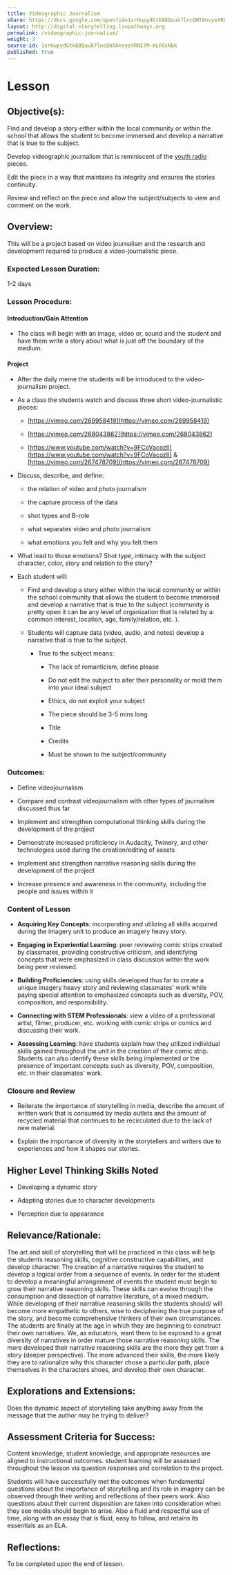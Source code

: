 ```yaml
---
title: Videographic Journalism
share: https://docs.google.com/open?id=1xrHupydGtk88Quuk7lncQHTAnvyeYRNI7M-mLFGcNbk
layout: http://digital-storytelling.lsupathways.org
permalink: /videographic-journalism/
weight: 3
source-id: 1xrHupydGtk88Quuk7lncQHTAnvyeYRNI7M-mLFGcNbk
published: true
---
```

#  Lesson

##  Objective(s):

Find and develop a story either within the local community or within the school that allows the student to become immersed and develop a narrative that is true to the subject.

Develop videographic journalism that is reminiscent of the [youth radio](https://www.npr.org/series/4692815/youth-radio) pieces.

Edit the piece in a way that maintains its integrity and ensures the stories continuity.

Review and reflect on the piece and allow the subject/subjects to view and comment on the work.

##  Overview:

This will be a project based on video journalism and the research and development required to produce a video-journalistic piece.

###  Expected Lesson Duration:

1-2 days

###   Lesson Procedure:

####   Introduction/Gain Attention

    

-   The class will begin with an image, video or, sound and the student and have them write a story about what is just off the boundary of the medium.

####  Project

-   After the daily meme the students will be introduced to the video-journalism project.

    

-   As a class the students watch and discuss three short video-journalistic pieces:

    

	-   [https://vimeo.com/269958419](https://vimeo.com/269958419)

    

	-   [https://vimeo.com/268043862](https://vimeo.com/268043862)

    

	-   [https://www.youtube.com/watch?v=9FCoVacozII](https://www.youtube.com/watch?v=9FCoVacozII) & [https://vimeo.com/267478709](https://vimeo.com/267478709)

    

-   Discuss, describe, and define:

	- the relation of video and photo journalism 

   

	-  the capture process of the data

    

	-  shot types and B-role

    

	-  what separates video and photo journalism

    

	-  what emotions you felt and why you felt them

    

-   What lead to those emotions? Shot type, intimacy with the subject character, color, story and relation to the story?

    

-   Each student will:

   

	-   Find and develop a story either within the local community or within the school community that allows the student to become immersed and develop a narrative that is true to the subject (community is pretty open it can be any level of organization that is related by a: common interest, location, age, family/relation, etc. ).

    

	-   Students will capture data (video, audio, and notes) develop a narrative that is true to the subject.

    

		-   True to the subject means:

    

			-   The lack of romanticism, define please

    

			-   Do not edit the subject to alter their personality or mold them into your ideal subject

    

			-   Ethics, do not exploit your subject

    

			-   The piece should be 3-5 mins long

    

			-   Title

				

			-   Credits

    

			-   Must be shown to the subject/community

			

###  Outcomes:

-   Define videojournalism

    

-   Compare and contrast videojournalism with other types of journalism discussed thus far

    

-   Implement and strengthen computational thinking skills during the development of the project

    

-   Demonstrate increased proficiency in Audacity, Twinery, and other technologies used during the creation/editing of assets

    

-   Implement and strengthen narrative reasoning skills during the development of the project

    

-   Increase presence and awareness in the community, including the people and issues within it

###  Content of Lesson

- **Acquiring Key Concepts**: incorporating and utilizing all skills acquired during the imagery unit to produce an imagery heavy story.

- **Engaging in Experiential Learning**: peer reviewing comic strips created by classmates, providing constructive criticism, and identifying concepts that were emphasized in class discussion within the work being peer reviewed.

- **Building Proficiencies**: using skills developed thus far to create a unique imagery heavy story and reviewing classmates' work while paying special attention to emphasized concepts such as diversity, POV, composition, and responsibility.

- **Connecting with STEM Professionals**: view a video of a professional artist, filmer, producer, etc. working with comic strips or comics and discussing their work.

- **Assessing Learning**: have students explain how they utilized individual skills gained throughout the unit in the creation of their comic strip. Students can also identify these skills being implemented or the presence of important concepts such as diversity, POV, composition, etc. in their classmates' work.

	

###  Closure and Review

-   Reiterate the importance of storytelling in media, describe the amount of written work that is consumed by media outlets and the amount of recycled material that continues to be recirculated due to the lack of new material.

    

-   Explain the importance of diversity in the storytellers and writers due to experiences and how it shapes our stories.

    

##  Higher Level Thinking Skills Noted

    

-   Developing a dynamic story

    

-   Adapting stories due to character developments

    

-   Perception due to appearance

    

##  Relevance/Rationale:

The art and skill of storytelling that will be practiced in this class will help the students reasoning skills, cognitive constructive capabilities, and develop character. The creation of a narrative requires the student to develop a logical order from a sequence of events. In order for the student to develop a meaningful arrangement of events the student must begin to grow their narrative reasoning skills. These skills can evolve through the consumption and dissection of narrative literature, of a mixed medium. While developing of their narrative reasoning skills the students should/ will become more empathetic to others, wise to deciphering the true purpose of the story, and become comprehensive thinkers of their own circumstances. The students are finally at the age in which they are beginning to construct their own narratives. We, as educators, want them to be exposed to a great diversity of narratives in order mature those narrative reasoning skills. The more developed their narrative reasoning skills are the more they get from a story (deeper perspective). The more advanced their skills, the more likely they are to rationalize why this character chose a particular path, place themselves in the characters shoes, and develop their own character.

##  Explorations and Extensions:

Does the dynamic aspect of storytelling take anything away from the message that the author may be trying to deliver?

##  Assessment Criteria for Success:

Content knowledge, student knowledge, and appropriate resources are aligned to instructional outcomes. student learning will be assessed throughout the lesson via question responses and correlation to the project.

Students will have successfully met the outcomes when fundamental questions about the importance of storytelling and its role in imagery can be observed through their writing and reflections of their peers work. Also questions about their current disposition are taken into consideration when they see media should begin to arise. Also a fluid and respectful use of time, along with an essay that is fluid, easy to follow, and retains its essentials as an ELA.

##  Reflections:

To be completed upon the end of lesson.

